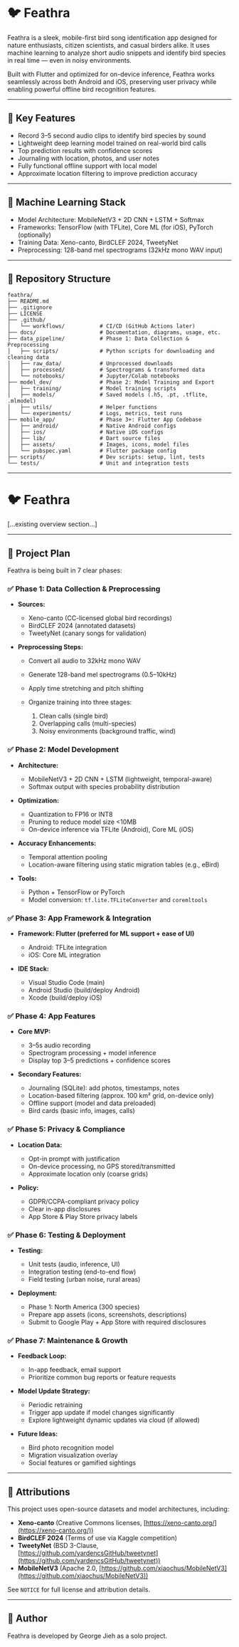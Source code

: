 # 🐦 Feathra

Feathra is a sleek, mobile-first bird song identification app designed for nature enthusiasts, citizen scientists, and casual birders alike. It uses machine learning to analyze short audio snippets and identify bird species in real time — even in noisy environments.

Built with Flutter and optimized for on-device inference, Feathra works seamlessly across both Android and iOS, preserving user privacy while enabling powerful offline bird recognition features.

---

## 📲 Key Features

- Record 3–5 second audio clips to identify bird species by sound
- Lightweight deep learning model trained on real-world bird calls
- Top prediction results with confidence scores
- Journaling with location, photos, and user notes
- Fully functional offline support with local model
- Approximate location filtering to improve prediction accuracy

---

## 🧠 Machine Learning Stack

- Model Architecture: MobileNetV3 + 2D CNN + LSTM + Softmax
- Frameworks: TensorFlow (with TFLite), Core ML (for iOS), PyTorch (optionally)
- Training Data: Xeno-canto, BirdCLEF 2024, TweetyNet
- Preprocessing: 128-band mel spectrograms (32kHz mono WAV input)

---

## 📁 Repository Structure

```plaintext
feathra/
├── README.md
├── .gitignore
├── LICENSE
├── .github/
│   └── workflows/           # CI/CD (GitHub Actions later)
├── docs/                    # Documentation, diagrams, usage, etc.
├── data_pipeline/           # Phase 1: Data Collection & Preprocessing
│   ├── scripts/             # Python scripts for downloading and cleaning data
│   ├── raw_data/            # Unprocessed downloads
│   ├── processed/           # Spectrograms & transformed data
│   └── notebooks/           # Jupyter/Colab notebooks
├── model_dev/               # Phase 2: Model Training and Export
│   ├── training/            # Model training scripts
│   ├── models/              # Saved models (.h5, .pt, .tflite, .mlmodel)
│   ├── utils/               # Helper functions
│   └── experiments/         # Logs, metrics, test runs
├── mobile_app/              # Phase 3+: Flutter App Codebase
│   ├── android/             # Native Android configs
│   ├── ios/                 # Native iOS configs
│   ├── lib/                 # Dart source files
│   ├── assets/              # Images, icons, model files
│   └── pubspec.yaml         # Flutter package config
├── scripts/                 # Dev scripts: setup, lint, tests
└── tests/                   # Unit and integration tests
````

---


# 🐦 Feathra

[...existing overview section...]

---

## 🧭 Project Plan

Feathra is being built in 7 clear phases:

### ✅ Phase 1: Data Collection & Preprocessing

* **Sources:**

  * Xeno-canto (CC-licensed global bird recordings)
  * BirdCLEF 2024 (annotated datasets)
  * TweetyNet (canary songs for validation)

* **Preprocessing Steps:**

  * Convert all audio to 32kHz mono WAV
  * Generate 128-band mel spectrograms (0.5–10kHz)
  * Apply time stretching and pitch shifting
  * Organize training into three stages:

    1. Clean calls (single bird)
    2. Overlapping calls (multi-species)
    3. Noisy environments (background traffic, wind)

### ✅ Phase 2: Model Development

* **Architecture:**

  * MobileNetV3 + 2D CNN + LSTM (lightweight, temporal-aware)
  * Softmax output with species probability distribution

* **Optimization:**

  * Quantization to FP16 or INT8
  * Pruning to reduce model size <10MB
  * On-device inference via TFLite (Android), Core ML (iOS)

* **Accuracy Enhancements:**

  * Temporal attention pooling
  * Location-aware filtering using static migration tables (e.g., eBird)

* **Tools:**

  * Python + TensorFlow or PyTorch
  * Model conversion: `tf.lite.TFLiteConverter` and `coremltools`

### ✅ Phase 3: App Framework & Integration

* **Framework: Flutter (preferred for ML support + ease of UI)**

  * Android: TFLite integration
  * iOS: Core ML integration

* **IDE Stack:**

  * Visual Studio Code (main)
  * Android Studio (build/deploy Android)
  * Xcode (build/deploy iOS)

### ✅ Phase 4: App Features

* **Core MVP:**

  * 3–5s audio recording
  * Spectrogram processing + model inference
  * Display top 3–5 predictions + confidence scores

* **Secondary Features:**

  * Journaling (SQLite): add photos, timestamps, notes
  * Location-based filtering (approx. 100 km² grid, on-device only)
  * Offline support (model and data preloaded)
  * Bird cards (basic info, images, calls)

### ✅ Phase 5: Privacy & Compliance

* **Location Data:**

  * Opt-in prompt with justification
  * On-device processing, no GPS stored/transmitted
  * Approximate location only (coarse grids)

* **Policy:**

  * GDPR/CCPA-compliant privacy policy
  * Clear in-app disclosures
  * App Store & Play Store privacy labels

### ✅ Phase 6: Testing & Deployment

* **Testing:**

  * Unit tests (audio, inference, UI)
  * Integration testing (end-to-end flow)
  * Field testing (urban noise, rural areas)

* **Deployment:**

  * Phase 1: North America (300 species)
  * Prepare app assets (icons, screenshots, descriptions)
  * Submit to Google Play + App Store with required disclosures

### ✅ Phase 7: Maintenance & Growth

* **Feedback Loop:**

  * In-app feedback, email support
  * Prioritize common bug reports or feature requests

* **Model Update Strategy:**

  * Periodic retraining
  * Trigger app update if model changes significantly
  * Explore lightweight dynamic updates via cloud (if allowed)

* **Future Ideas:**

  * Bird photo recognition model
  * Migration visualization overlay
  * Social features or gamified sightings

---

## 📄 Attributions

This project uses open-source datasets and model architectures, including:

* **Xeno-canto** (Creative Commons licenses, [https://xeno-canto.org/](https://xeno-canto.org/))
* **BirdCLEF 2024** (Terms of use via Kaggle competition)
* **TweetyNet** (BSD 3-Clause, [https://github.com/yardencsGitHub/tweetynet](https://github.com/yardencsGitHub/tweetynet))
* **MobileNetV3** (Apache 2.0, [https://github.com/xiaochus/MobileNetV3](https://github.com/xiaochus/MobileNetV3))

See `NOTICE` for full license and attribution details.

---

## 👤 Author

Feathra is developed by George Jieh as a solo project.
